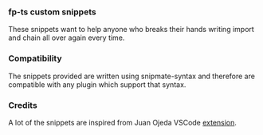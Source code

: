 ### fp-ts custom snippets
These snippets want to help anyone who breaks their hands writing import and chain all over again every time.

### Compatibility
The snippets provided are written using snipmate-syntax and therefore are compatible with any plugin which support that syntax.

### Credits
A lot of the snippets are inspired from Juan Ojeda VSCode [extension](https://github.com/juanojeda/fp-ts-snippets).
